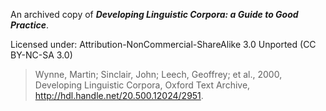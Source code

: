 An archived copy of ***Developing Linguistic Corpora: a Guide to Good Practice***.

Licensed under: Attribution-NonCommercial-ShareAlike 3.0 Unported (CC BY-NC-SA 3.0)

> Wynne, Martin; Sinclair, John; Leech, Geoffrey; et al., 2000, Developing Linguistic Corpora, Oxford Text Archive, http://hdl.handle.net/20.500.12024/2951.

